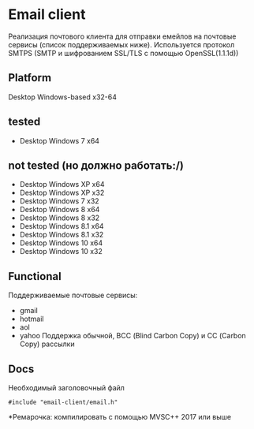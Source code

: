 # **Email client**
Реализация почтового клиента для отправки емейлов на почтовые сервисы (список поддерживаемых ниже). Используется протокол SMTPS (SMTP и шифрованием SSL/TLS с помощью OpenSSL(1.1.1d))
## **Platform**
Desktop Windows-based x32-64

## tested
- Desktop Windows 7 x64
## not tested (но должно работать:/)
- Desktop Windows XP x64
- Desktop Windows XP x32
- Desktop Windows 7 x32
- Desktop Windows 8 x64
- Desktop Windows 8 x32
- Desktop Windows 8.1 x64
- Desktop Windows 8.1 x32
- Desktop Windows 10 x64
- Desktop Windows 10 x32
## **Functional**
Поддерживаемые почтовые сервисы:
- gmail 
- hotmail
- aol
- yahoo
Поддержка обычной, ВСС (Blind Carbon Copy) и СС (Carbon Copy) рассылки

## **Docs**
Необходимый заголовочный файл
```
#include "email-client/email.h"
```

*Ремарочка: компилировать с помощью MVSC++ 2017 или выше

